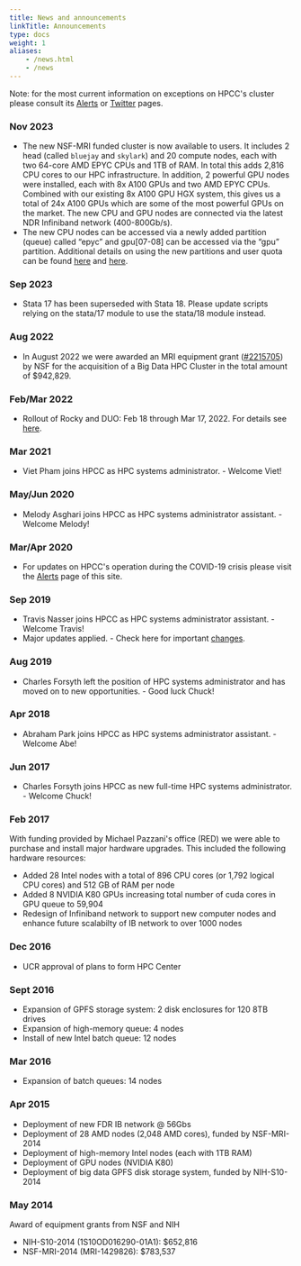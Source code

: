 ```yaml
---
title: News and announcements
linkTitle: Announcements
type: docs
weight: 1
aliases:
    - /news.html
    - /news
---
```


Note: for the most current information on exceptions on HPCC's cluster please
consult its [Alerts](/news/alerts) or [Twitter](https://twitter.com/UCR_HPCC) pages.

### Nov 2023
* The new NSF-MRI funded cluster is now available to users. It includes 2 head (called `bluejay` and `skylark`) and 20 compute nodes, each with two 64-core AMD EPYC CPUs and 1TB of RAM. In total this adds 2,816 CPU cores to our HPC infrastructure. In addition, 2 powerful GPU nodes were installed, each with 8x A100 GPUs and two AMD EPYC CPUs. Combined with our existing 8x A100 GPU HGX system, this gives us a total of 24x A100 GPUs which are some of the most powerful GPUs on the market. The new CPU and GPU nodes are connected via the latest NDR Infiniband network (400-800Gb/s). 
* The new CPU nodes can be accessed via a newly added partition (queue) called “epyc” and gpu[07-08] can be accessed via the “gpu” partition. Additional details on using the new partitions and user quota can be found [here](https://hpcc.ucr.edu/manuals/hpc_cluster/jobs/) and [here](https://hpcc.ucr.edu/manuals/hpc_cluster/queue/). 

### Sep 2023
* Stata 17 has been superseded with Stata 18. Please update scripts relying on the stata/17 module to use the stata/18 module instead.

### Aug 2022
* In August 2022 we were awarded an MRI equipment grant ([#2215705](https://www.nsf.gov/awardsearch/showAward?AWD_ID=2215705&HistoricalAwards=false)) by NSF for the acquisition of a Big Data HPC Cluster in the total amount of $942,829. 

### Feb/Mar 2022
* Rollout of Rocky and DUO: Feb 18 through Mar 17, 2022. For details see [here](https://hpcc.ucr.edu/changes/).

### Mar 2021
* Viet Pham joins HPCC as HPC systems administrator. - Welcome Viet!

### May/Jun 2020
* Melody Asghari joins HPCC as HPC systems administrator assistant. - Welcome Melody!

### Mar/Apr 2020

* For updates on HPCC's operation during the COVID-19 crisis please visit the [Alerts](/news/alerts#hpcc-operation-during-covid-19-crisis) page of this site.

### Sep 2019

* Travis Nasser joins HPCC as HPC systems administrator assistant. - Welcome Travis!
* Major updates applied. - Check here for important [changes](/changes).

### Aug 2019

* Charles Forsyth left the position of HPC systems administrator and has moved on to new opportunities. - Good luck Chuck!

### Apr 2018

* Abraham Park joins HPCC as HPC systems administrator assistant. - Welcome Abe!

### Jun 2017

* Charles Forsyth joins HPCC as new full-time HPC systems administrator. - Welcome Chuck!

### Feb 2017

With funding provided by Michael Pazzani's office (RED) we were able to purchase and install major hardware upgrades. This included the following hardware resources:

* Added 28 Intel nodes with a total of 896 CPU cores (or 1,792 logical CPU cores) and 512 GB of RAM per node
* Added 8 NVIDIA K80 GPUs increasing total number of cuda cores in GPU queue to 59,904
* Redesign of Infiniband network to support new computer nodes and enhance future scalabilty of IB network to over 1000 nodes

### Dec 2016

* UCR approval of plans to form HPC Center 

### Sept 2016

* Expansion of GPFS storage system: 2 disk enclosures for 120 8TB drives
* Expansion of high-memory queue: 4 nodes
* Install of new Intel batch queue: 12 nodes

### Mar 2016

* Expansion of batch queues: 14 nodes

### Apr 2015 

* Deployment of new FDR IB network @ 56Gbs
* Deployment of 28 AMD nodes (2,048 AMD cores), funded by NSF-MRI-2014
* Deployment of high-memory Intel nodes (each with 1TB RAM)
* Deployment of GPU nodes (NVIDIA K80)
* Deployment of big data GPFS disk storage system, funded by NIH-S10-2014

### May 2014

Award of equipment grants from NSF and NIH

* NIH-S10-2014 (1S10OD016290-01A1): $652,816
* NSF-MRI-2014 (MRI-1429826): $783,537

